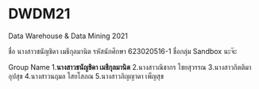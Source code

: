 # DWDM21
Data Warehouse &amp; Data Mining 2021

ชื่อ นางสาวชนัญชิดา เมธีกุลมานิต
รหัสนักศึกษา 623020516-1 
ชื่อกลุ่ม Sandbox นะจ๊ะ 

Group Name
1.**นางสาวชนัญชิดา เมธีกุลมานิต**
2.นางสาวณิชากร ไชยสุวรรณ
3.นางสาวกิตติมา อุปสุข
4.นางสาวนฤมล ไสยโสภณ
5.นางสาวภิญญาดา เพ็ญสุข
